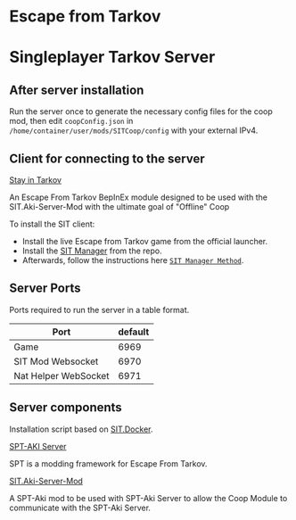 # Escape from Tarkov

# Singleplayer Tarkov Server

## After server installation

Run the server once to generate the necessary config files for the coop mod, then edit `coopConfig.json` in `/home/container/user/mods/SITCoop/config` with your external IPv4.

## Client for connecting to the server

[Stay in Tarkov](https://github.com/stayintarkov/StayInTarkov.Client)

An Escape From Tarkov BepInEx module designed to be used with the SIT.Aki-Server-Mod with the ultimate goal of "Offline" Coop

To install the SIT client:
- Install the live Escape from Tarkov game from the official launcher.
- Install the [SIT Manager](https://github.com/stayintarkov/SIT.Manager.avalonia) from the repo.
- Afterwards, follow the instructions here [`SIT Manager Method`](https://docs.stayintarkov.com/en/install.html#).


## Server Ports

Ports required to run the server in a table format.

| Port                 | default |
|----------------------|---------|
| Game                 | 6969    |
| SIT Mod Websocket    | 6970    |
| Nat Helper WebSocket | 6971    |

## Server components

Installation script based on [SIT.Docker](https://github.com/stayintarkov/SIT.Docker).

[SPT-AKI Server](https://dev.sp-tarkov.com/SPT-AKI/Server) 

SPT is a modding framework for Escape From Tarkov. 

[SIT.Aki-Server-Mod](https://github.com/stayintarkov/SIT.Aki-Server-Mod)

A SPT-Aki mod to be used with SPT-Aki Server to allow the Coop Module to communicate with the SPT-Aki Server.
